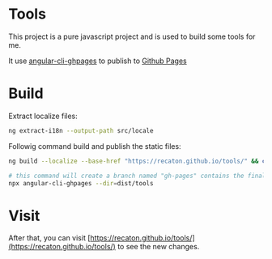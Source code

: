 # Tools

This project is a pure javascript project and is used to build some tools for me. 

It use [angular-cli-ghpages](https://medium.com/tech-insights/how-to-deploy-angular-apps-to-github-pages-gh-pages-896c4e10f9b4) to publish to [Github Pages](https://pages.github.com/)

# Build
Extract localize files:
```bash
ng extract-i18n --output-path src/locale
```
Followig command build and publish the static files:
```bash
ng build --localize --base-href "https://recaton.github.io/tools/" && cp .github/index.html dist/tools/

# this command will create a branch named "gh-pages" contains the finally static files, these files will be published if Github Pages setting is correct.
npx angular-cli-ghpages --dir=dist/tools
```

# Visit
After that, you can visit [https://recaton.github.io/tools/](https://recaton.github.io/tools/) to see the new changes.

